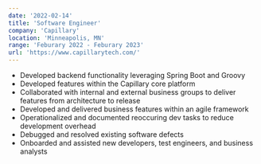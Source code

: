 ```yaml
---
date: '2022-02-14'
title: 'Software Engineer'
company: 'Capillary'
location: 'Minneapolis, MN'
range: 'Feburary 2022 - Feburary 2023'
url: 'https://www.capillarytech.com/'
---
```


- Developed backend functionality leveraging Spring Boot and Groovy
- Developed features within the Capillary core platform
- Collaborated with internal and external business groups to deliver features from architecture to release
- Developed and delivered business features within an agile framework
- Operationalized and documented reoccuring dev tasks to reduce development overhead
- Debugged and resolved existing software defects
- Onboarded and assisted new developers, test engineers, and business analysts
